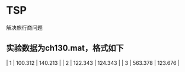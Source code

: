 # TSP
解决旅行商问题

## 实验数据为ch130.mat，格式如下
| 1 | 100.312 | 140.213 |
| 2 | 122.343 | 124.343 |
| 3 | 563.378 | 123.676 |
